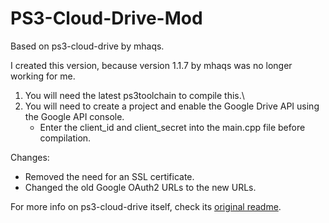 # PS3-Cloud-Drive-Mod
Based on ps3-cloud-drive by mhaqs.

I created this version, because version 1.1.7 by mhaqs was no longer working for me.

1. You will need the latest ps3toolchain to compile this.\
2. You will need to create a project and enable the Google Drive API using the Google API console. 
	- Enter the client_id and client_secret into the main.cpp file before compilation.

Changes:
- Removed the need for an SSL certificate.
- Changed the old Google OAuth2 URLs to the new URLs.

For more info on ps3-cloud-drive itself, check its [original readme](README_Original.md).